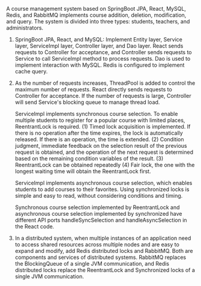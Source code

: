    A course management system based on SpringBoot JPA, React, MySQL, Redis, and RabbitMQ implements course addition, 
   deletion, modification, and query. The system is divided into three types: students, teachers, and administrators.
  
   1. SpringBoot JPA, React, and MySQL: Implement Entity layer, Service layer, ServiceImpl layer, Controller layer, and 
      Dao layer. React sends requests to Controller for acceptance, and Controller sends requests to Service to call 
      ServiceImpl method to process requests. Dao is used to implement interaction with MySQL. Redis is configured to 
      implement cache query.

   2. As the number of requests increases, ThreadPool is added to control the maximum number of requests. React directly 
      sends requests to Controller for acceptance. If the number of requests is large, Controller will send Service's 
      blocking queue to manage thread load.

      ServiceImpl implements synchronous course selection. To enable multiple students to register for a popular course 
      with limited places, ReentrantLock is required. 
         (1) Timed lock acquisition is implemented. If there is no operation after the time expires, the lock is 
         automatically released. If there is an operation, the time is extended. 
         (2) Condition judgment, immediate feedback on the selection result of the previous request is obtained, and the 
         operation of the next request is determined based on the remaining condition variables of the result. 
         (3) ReentrantLock can be obtained repeatedly (4) Fair lock, the one with the longest waiting time will obtain 
      the ReentrantLock first.

      ServiceImpl implements asynchronous course selection, which enables students to add courses to their favorites. 
      Using synchronized locks is simple and easy to read, without considering conditions and timing.

      Synchronous course selection implemented by ReentrantLock and asynchronous course selection implemented by 
      synchronized have different API ports handleSyncSelection and handleAsyncSelection in the React code.

   3. In a distributed system, when multiple instances of an application need to access shared resources across multiple 
      nodes and are easy to expand and modify, add Redis distributed locks and RabbitMQ. Both are components and services 
      of distributed systems. RabbitMQ replaces the BlockingQueue of a single JVM communication, and Redis distributed 
      locks replace the ReentrantLock and Synchronized locks of a single JVM communication.
